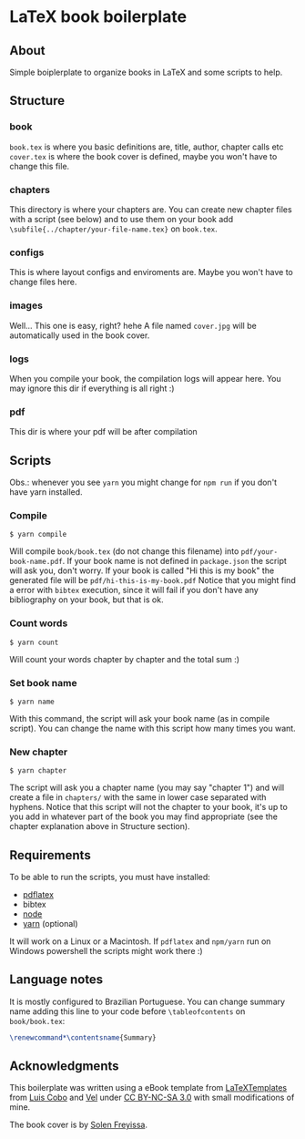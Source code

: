 # LaTeX book boilerplate

## About
Simple boiplerplate to organize books in LaTeX and some scripts to help.

## Structure
### book
`book.tex` is where you basic definitions are, title, author, chapter calls etc
`cover.tex` is where the book cover is defined, maybe you won't have to change this file.

### chapters
This directory is where your chapters are. You can create new chapter files with a script (see below) and to use them on your book add `\subfile{../chapter/your-file-name.tex}` on `book.tex`.

### configs
This is where layout configs and enviroments are. Maybe you won't have to change files here.

### images
Well... This one is easy, right? hehe
A file named `cover.jpg` will be automatically used in the book cover.

### logs
When you compile your book, the compilation logs will appear here. You may ignore this dir if everything is all right :)

### pdf
This dir is where your pdf will be after compilation

## Scripts
Obs.: whenever you see `yarn` you might change for `npm run` if you don't have yarn installed.

### Compile
```shell
$ yarn compile
```
Will compile `book/book.tex` (do not change this filename) into `pdf/your-book-name.pdf`. If your book name is not defined in `package.json` the script will ask you, don't worry. If your book is called "Hi this is my book" the generated file will be `pdf/hi-this-is-my-book.pdf`
Notice that you might find a error with `bibtex` execution, since it will fail if you don't have any bibliography on your book, but that is ok.

### Count words
```shell
$ yarn count
```
Will count your words chapter by chapter and the total sum :)

### Set book name
```shell
$ yarn name
```
With this command, the script will ask your book name (as in compile script). You can change the name with this script how many times you want.

### New chapter
```shell
$ yarn chapter
```
The script will ask you a chapter name (you may say "chapter 1") and will create a file in `chapters/` with the same in lower case separated with hyphens.
Notice that this script will not the chapter to your book, it's up to you add in whatever part of the book you may find appropriate (see the chapter explanation above in Structure section).


## Requirements
To be able to run the scripts, you must have installed:
- [pdflatex](https://www.latex-project.org/get/)
- bibtex
- [node](https://nodejs.org/en/)
- [yarn](https://yarnpkg.com/) (optional)

It will work on a Linux or a Macintosh. If `pdflatex` and `npm/yarn` run on Windows powershell the scripts might work there :)


## Language notes
It is mostly configured to Brazilian Portuguese. You can change summary name adding this line to your code before `\tableofcontents` on `book/book.tex`:
```latex
\renewcommand*\contentsname{Summary}
```

## Acknowledgments
This boilerplate was written using a eBook template from [LaTeXTemplates]( http://www.LaTeXTemplates.com) from [Luis Cobo](luiscobogutierrez@gmail.com) and  [Vel](vel@latextemplates.com) under [CC BY-NC-SA 3.0](http://creativecommons.org/licenses/by-nc-sa/3.0/) with small modifications of mine.

The book cover is by [Solen Freyissa](https://unsplash.com/photos/4Gc3B-blsJI).
